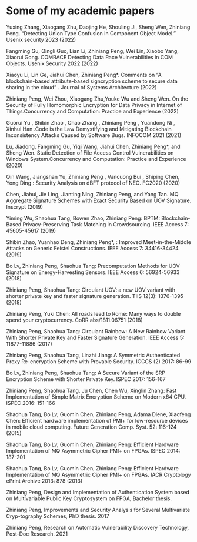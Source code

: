 # Some of my academic papers



Yuxing Zhang, Xiaogang Zhu, Daojing He, Shouling Ji, Sheng Wen, Zhiniang Peng. “Detecting Union Type Confusion in Component Object Model.” Usenix security 2023 (2022) 

Fangming Gu, Qingli Guo,  Lian Li, Zhiniang Peng, Wei Lin,  Xiaobo Yang, Xiaorui Gong. COMRACE Detecting Data Race Vulnerabilities in COM Objects. Usenix Security 2022 (2022)

Xiaoyu Li, Lin Ge,  Jiahui Chen, Zhiniang Peng*. Comments on “A blockchain-based attribute-based signcryption scheme to secure data sharing in the cloud”  . Journal of Systems Architecture (2022)

Zhiniang Peng,  Wei Zhou, Xiaogang Zhu,Youke Wu and Sheng Wen. On the Security of Fully Homomorphic Encryption for Data Privacy in Internet of Things.Concurrency and Computation: Practice and Experience (2022)

Guorui Yu , Shibin Zhao , Chao Zhang , Zhiniang Peng , Yuandong Ni , Xinhui Han .Code is the Law Demystifying and Mitigating Blockchain Inconsistency Attacks Caused by Software Bugs. INFOCOM 2021 (2021)

Lu, Jiadong, Fangming Gu, Yiqi Wang, Jiahui Chen, Zhiniang Peng*, and Sheng Wen. Static Detection of File Access Control Vulnerabilities on Windows System.Concurrency and Computation: Practice and Experience (2020)

Qin Wang, Jiangshan Yu, Zhiniang Peng , Vancuong Bui , Shiping Chen, Yong Ding : Security Analysis on dBFT protocol of NEO.  FC2020 (2020)

Chen, Jiahui, Jie Ling, Jianting Ning, Zhiniang Peng, and Yang Tan. MQ Aggregate Signature Schemes with Exact Security Based on UOV Signature. Inscrypt (2019)

Yiming Wu, Shaohua Tang, Bowen Zhao, Zhiniang Peng: BPTM: Blockchain-Based Privacy-Preserving Task Matching in Crowdsourcing. IEEE Access 7: 45605-45617 (2019)

Shibin Zhao, Yuanhao Deng, Zhiniang Peng*, : Improved Meet-in-the-Middle Attacks on Generic Feistel Constructions. IEEE Access 7: 34416-34424 (2019)   

Bo Lv, Zhiniang Peng, Shaohua Tang: Precomputation Methods for UOV Signature on Energy-Harvesting Sensors. IEEE Access 6: 56924-56933 (2018)

Zhiniang Peng, Shaohua Tang: Circulant UOV: a new UOV variant with shorter private key and faster signature generation. TIIS 12(3): 1376-1395 (2018)

Zhiniang Peng, Yuki Chen: All roads lead to Rome: Many ways to double spend your cryptocurrency. CoRR abs/1811.06751 (2018)

Zhiniang Peng, Shaohua Tang: Circulant Rainbow: A New Rainbow Variant With Shorter Private Key and Faster Signature Generation. IEEE Access 5: 11877-11886 (2017)

Zhiniang Peng, Shaohua Tang, Linzhi Jiang: A Symmetric Authenticated Proxy Re-encryption Scheme with Provable Security. ICCCS (2) 2017: 86-99

Bo Lv, Zhiniang Peng, Shaohua Tang: A Secure Variant of the SRP Encryption Scheme with Shorter Private Key. ISPEC 2017: 156-167

Zhiniang Peng, Shaohua Tang, Ju Chen, Chen Wu, Xinglin Zhang: Fast Implementation of Simple Matrix Encryption Scheme on Modern x64 CPU. ISPEC 2016: 151-166

Shaohua Tang, Bo Lv, Guomin Chen, Zhiniang Peng, Adama Diene, Xiaofeng Chen: Efficient hardware implementation of PMI+ for low-resource devices in mobile cloud computing. Future Generation Comp. Syst. 52: 116-124 (2015)

Shaohua Tang, Bo Lv, Guomin Chen, Zhiniang Peng: Efficient Hardware Implementation of MQ Asymmetric Cipher PMI+ on FPGAs. ISPEC 2014: 187-201

Shaohua Tang, Bo Lv, Guomin Chen, Zhiniang Peng: Efficient Hardware Implementation of MQ Asymmetric Cipher PMI+ on FPGAs. IACR Cryptology ePrint Archive 2013: 878 (2013)

Zhiniang Peng, Design and Implementation of Authentication System based on Multivariable Public Key Cryptosystem on FPGA, Bachelor thesis.

Zhiniang Peng, Improvements and Security Analysis for Several Multivariate Cryp-tography Schemes, PhD thesis.  2017

Zhiniang Peng, Research on Automatic Vulnerability Discovery Technology, Post-Doc Research. 2021

